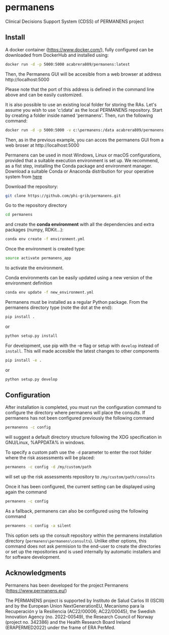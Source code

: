 # permanens

Clinical Decisions Support System (CDSS) of PERMANENS project


## Install

A docker container (https://www.docker.com/), fully configured can be downloaded from DockerHub and installed using:

```bash
docker run -d -p 5000:5000 acabrera809/permanens:latest
```
Then, the Permanens GUI will be accesible from a web browser at address http://localhost:5000

Please note that the port of this address is defined in the command line above and can be easily customized.

It is also possible to use an existing local folder for storing the RAs. Let's assume you wish to use 'c:\data' as the local PERMANENS repository. Start by creating a folder inside named 'permanens'. Then, run the following command: 

```bash
docker run -d -p 5000:5000 -v c:\permanens:/data acabrera809/permanens:latest
```
Then, as in the previous example, you can acces the permanens GUI from a web broser at http://localhost:5000


Permanens can be used in most Windows, Linux or macOS configurations, provided that a suitable execution environment is set up. We recommend, as a fist step, installing the Conda package and environment manager. Download a suitable Conda or Anaconda distribution for your operative system from [here](https://docs.conda.io/projects/conda/en/latest/user-guide/install/download.html#)


Download the repository:

```bash
git clone https://github.com/phi-grib/permanens.git
```

Go to the repository directory 

```bash
cd permanens
```

and create the **conda environment** with all the dependencies and extra packages (numpy, RDKit...):

```bash
conda env create -f environment.yml
```

Once the environment is created type:

```bash
source activate permanens_app
```

to activate the environment.

Conda environments can be easily updated using a new version of the environment definition

```bash
conda env update -f new_environment.yml
```

Permanens must be installed as a regular Python package. From the permanens directory type (note the dot at the end):

```bash
pip install . 
```

or

```bash
python setup.py install
```

For development, use pip with the -e flag or setup with `develop` instead of `install`. This will made accesible the latest changes to other components

```bash
pip install -e .
```
or 

```bash
python setup.py develop
```

## Configuration

After installation is completed, you must run the configuration command to configure the directory where permanens will place the consults. If permanens has not been configured previously the following command

```bash
permanenns -c config
```

will suggest a default directory structure following the XDG specification in GNU/Linux, %APPDATA% in windows.

To specify a custom path use the `-d` parameter to enter the root folder where the risk assessments will be placed:

```bash
permanens -c config -d /my/custom/path
```

will set up the risk assessments repository to `/my/custom/path/consults`

Once it has been configured, the current setting can be displayed using again the command 

```bash
permanens -c config
```

As a fallback, permanens can also be configured using the following command

```bash
permanens -c config -a silent
```

This option sets up the consult repository within the permanens installation directory (`permanens\permanens\consults`). Unlike other options, this command does not ask permision to the end-user to create the directories or set up the repositories and is used internally by automatic installers and for software development. 



## Acknowledgments

Permanens has been developed for the project Permanens (https://www.permanens.eu/)

The PERMANENS project is supported by Instituto de Salud Carlos III (ISCIII) and by the European Union NextGenerationEU, Mecanismo para la Recuperación y la Resiliencia (AC22/00006; AC22/00045), the Swedish Innovation Agency (no. 2022-00549), the Research Council of Norway (project no. 342386) and the Health Research Board Ireland (ERAPERMED2022) under the frame of ERA PerMed.

